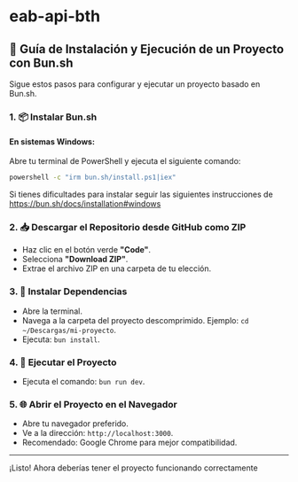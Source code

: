 # eab-api-bth


## 🚀 Guía de Instalación y Ejecución de un Proyecto con Bun.sh

Sigue estos pasos para configurar y ejecutar un proyecto basado en Bun.sh.

### 1. 📦 Instalar Bun.sh

#### En sistemas Windows:
Abre tu terminal de PowerShell y ejecuta el siguiente comando:

```bash
powershell -c "irm bun.sh/install.ps1|iex"
```

Si tienes dificultades para instalar seguir las siguientes instrucciones de https://bun.sh/docs/installation#windows

### 2. 📥 Descargar el Repositorio desde GitHub como ZIP

- Haz clic en el botón verde **"Code"**.
- Selecciona **"Download ZIP"**.
- Extrae el archivo ZIP en una carpeta de tu elección.

### 3. 🧰 Instalar Dependencias

- Abre la terminal.
- Navega a la carpeta del proyecto descomprimido. Ejemplo: `cd ~/Descargas/mi-proyecto`.
- Ejecuta: `bun install`.

### 4. 🚀 Ejecutar el Proyecto

- Ejecuta el comando: `bun run dev`.

### 5. 🌐 Abrir el Proyecto en el Navegador

- Abre tu navegador preferido.
- Ve a la dirección: `http://localhost:3000`.
- Recomendado: Google Chrome para mejor compatibilidad.

---

¡Listo! Ahora deberías tener el proyecto funcionando correctamente